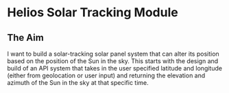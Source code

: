 # Helios Solar Tracking Module

## The Aim
I want to build a solar-tracking solar panel system that can alter its position based on the position of the Sun in the sky. This starts with the design and build of an API system that takes in the user specified latitude and longitude (either from geolocation or user input) and returning the elevation and azimuth of the Sun in the sky at that specific time.

